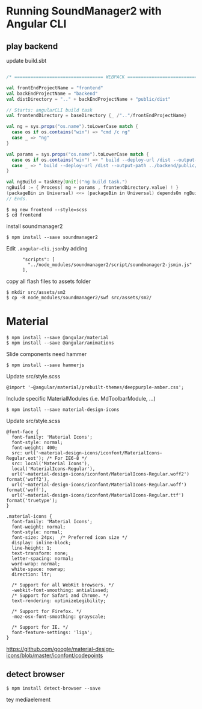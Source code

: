 # Running SoundManager2 with Angular CLI


## play backend

update build.sbt

```scala

/* ================================= WEBPACK ================================== */

val frontEndProjectName = "frontend"
val backEndProjectName = "backend"
val distDirectory = ".." + backEndProjectName + "public/dist"

// Starts: angularCLI build task
val frontendDirectory = baseDirectory {_ /".."/frontEndProjectName}

val ng = sys.props("os.name").toLowerCase match {
  case os if os.contains("win") => "cmd /c ng"
  case _ => "ng"
}

val params = sys.props("os.name").toLowerCase match {
  case os if os.contains("win") => " build --deploy-url /dist --output-path ..\\backend\\public\\dist --progress "
  case _ => " build --deploy-url /dist --output-path ../backend/public/dist --progress "
}

val ngBuild = taskKey[Unit]("ng build task.")
ngBuild := { Process( ng + params , frontendDirectory.value) ! }
(packageBin in Universal) <<= (packageBin in Universal) dependsOn ngBuild
// Ends.
```






```
$ ng new frontend --style=scss
$ cd frontend
```

install soundmanager2
```
$ npm install --save soundmanager2
```


Edit `.angular-cli.json`by adding
```
      "scripts": [
        "../node_modules/soundmanager2/script/soundmanager2-jsmin.js"
      ],
```

copy all flash files to assets folder
```
$ mkdir src/assets/sm2
$ cp -R node_modules/soundmanager2/swf src/assets/sm2/
```

# Material

```
$ npm install --save @angular/material
$ npm install --save @angular/animations
```

Slide components need hammer
```
$ npm install --save hammerjs
```

Update src/style.scss

```
@import '~@angular/material/prebuilt-themes/deeppurple-amber.css';
```

Include specific MaterialModules (i.e. MdToolbarModule, ...)

```
$ npm install --save material-design-icons
```

Update src/style.scss

```
@font-face {
  font-family: 'Material Icons';
  font-style: normal;
  font-weight: 400;
  src: url('~material-design-icons/iconfont/MaterialIcons-Regular.eot'); /* For IE6-8 */
  src: local('Material Icons'),
  local('MaterialIcons-Regular'),
  url('~material-design-icons/iconfont/MaterialIcons-Regular.woff2') format('woff2'),
  url('~material-design-icons/iconfont/MaterialIcons-Regular.woff') format('woff'),
  url('~material-design-icons/iconfont/MaterialIcons-Regular.ttf') format('truetype');
}

.material-icons {
  font-family: 'Material Icons';
  font-weight: normal;
  font-style: normal;
  font-size: 24px;  /* Preferred icon size */
  display: inline-block;
  line-height: 1;
  text-transform: none;
  letter-spacing: normal;
  word-wrap: normal;
  white-space: nowrap;
  direction: ltr;

  /* Support for all WebKit browsers. */
  -webkit-font-smoothing: antialiased;
  /* Support for Safari and Chrome. */
  text-rendering: optimizeLegibility;

  /* Support for Firefox. */
  -moz-osx-font-smoothing: grayscale;

  /* Support for IE. */
  font-feature-settings: 'liga';
}
```

https://github.com/google/material-design-icons/blob/master/iconfont/codepoints

## detect browser

```
$ npm install detect-browser --save
```

tey mediaelement
